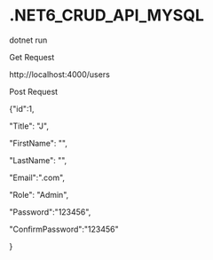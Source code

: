 ﻿# .NET6_CRUD_API_MYSQL
 
 dotnet run
 
 Get Request
 
 http://localhost:4000/users

Post Request

{"id":1,

 "Title": "J",
 
 "FirstName": "",
 
 "LastName": "",
 
 "Email":".com",
 
 "Role": "Admin",
 
 "Password":"123456",
 
 "ConfirmPassword":"123456"

}
